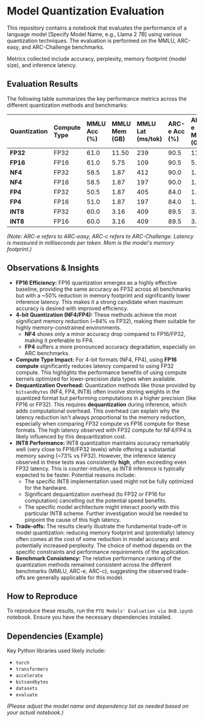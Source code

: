 
# Model Quantization Evaluation

This repository contains a notebook that evaluates the performance of a language model [Specify Model Name, e.g., Llama 2 7B] using various quantization techniques. The evaluation is performed on the MMLU, ARC-easy, and ARC-Challenge benchmarks.

Metrics collected include accuracy, perplexity, memory footprint (model size), and inference latency.

## Evaluation Results

The following table summarizes the key performance metrics across the different quantization methods and benchmarks:

| Quantization        | Compute Type | MMLU Acc (%) | MMLU Mem (GB) | MMLU Lat (ms/tok) | ARC-e Acc (%) | ARC-e Mem (GB) | ARC-e Lat (ms/tok) | ARC-c Acc (%) | ARC-c Mem (GB) | ARC-c Lat (ms/tok) |
| :------------------ | :----------- | :----------- | :------------ | :---------------- | :------------ | :------------- | :----------------- | :------------ | :------------- | :----------------- |
| **FP32**            | FP32         | 61.0         | 11.50         | 239               | 90.5          | 11.50          | 175                | 90.5          | 11.50          | 176                |
| **FP16**            | FP16         | 61.0         | 5.75          | 109               | 90.5          | 5.75           | 106                | 90.5          | 5.75           | 105                |
| **NF4**             | FP32         | 58.5         | 1.87          | 412               | 90.0          | 1.87           | 344                | 90.0          | 1.87           | 343                |
| **NF4**             | FP16         | 58.5         | 1.87          | 197               | 90.0          | 1.87           | 194                | 90.0          | 1.87           | 194                |
| **FP4**             | FP32         | 50.5         | 1.87          | 405               | 84.0          | 1.87           | 334                | 84.0          | 1.87           | 334                |
| **FP4**             | FP16         | 51.0         | 1.87          | 197               | 84.0          | 1.87           | 194                | 84.0          | 1.87           | 194                |
| **INT8**            | FP32         | 60.0         | 3.16          | 409               | 89.5          | 3.16           | 398                | 89.5          | 3.16           | 399                |
| **INT8**            | FP16         | 60.0         | 3.16          | 409               | 89.5          | 3.16           | 398                | 89.5          | 3.16           | 402                |

*(Note: ARC-e refers to ARC-easy, ARC-c refers to ARC-Challenge. Latency is measured in milliseconds per token. Mem is the model's memory footprint.)*

## Observations & Insights

*   **FP16 Efficiency:** FP16 quantization emerges as a highly effective baseline, providing the same accuracy as FP32 across all benchmarks but with a ~50% reduction in memory footprint and significantly lower inference latency. This makes it a strong candidate when maximum accuracy is desired with improved efficiency.
*   **4-bit Quantization (NF4/FP4):** These methods achieve the most significant memory reduction (~84% vs FP32), making them suitable for highly memory-constrained environments.
    *   **NF4** shows only a minor accuracy drop compared to FP16/FP32, making it preferable to FP4.
    *   **FP4** suffers a more pronounced accuracy degradation, especially on ARC benchmarks.
*   **Compute Type Impact:** For 4-bit formats (NF4, FP4), using **FP16 compute** significantly reduces latency compared to using FP32 compute. This highlights the performance benefits of using compute kernels optimized for lower-precision data types when available.
*   **Dequantization Overhead:** Quantization methods like those provided by `bitsandbytes` (NF4, FP4, INT8) often involve storing weights in the quantized format but performing computations in a higher precision (like FP16 or FP32). This requires **dequantization** during inference, which adds computational overhead. This overhead can explain why the latency reduction isn't always proportional to the memory reduction, especially when comparing FP32 compute vs FP16 compute for these formats. The high latency observed with FP32 compute for NF4/FP4 is likely influenced by this dequantization cost.
*   **INT8 Performance:** INT8 quantization maintains accuracy remarkably well (very close to FP16/FP32 levels) while offering a substantial memory saving (~73% vs FP32). However, the inference latency observed in these tests was consistently **high**, often exceeding even FP32 latency. This is counter-intuitive, as INT8 inference is typically expected to be faster. Potential reasons include:
    *   The specific INT8 implementation used might not be fully optimized for the hardware.
    *   Significant dequantization overhead (to FP32 or FP16 for computation) cancelling out the potential speed benefits.
    *   The specific model architecture might interact poorly with this particular INT8 scheme. Further investigation would be needed to pinpoint the cause of this high latency.
*   **Trade-offs:** The results clearly illustrate the fundamental trade-off in model quantization: reducing memory footprint and (potentially) latency often comes at the cost of some reduction in model accuracy and potentially increased perplexity. The choice of method depends on the specific constraints and performance requirements of the application.
*   **Benchmark Consistency:** The relative performance ranking of the quantization methods remained consistent across the different benchmarks (MMLU, ARC-e, ARC-c), suggesting the observed trade-offs are generally applicable for this model.

## How to Reproduce

To reproduce these results, run the `PTQ Models' Evaluation via BnB.ipynb` notebook. Ensure you have the necessary dependencies installed.

## Dependencies (Example)

Key Python libraries used likely include:
*   `torch`
*   `transformers`
*   `accelerate`
*   `bitsandbytes`
*   `datasets`
*   `evaluate`

*(Please adjust the model name and dependency list as needed based on your actual notebook.)*
